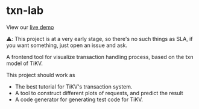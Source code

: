 # txn-lab

View our [live demo](https://longfangsong.github.io/txn-lab/)

⚠️: This project is at a very early stage, so there's no such things as SLA, if you want something, just open an issue and ask.

A frontend tool for visualize transaction handling process, based on the txn model of TiKV. 

This project should work as 

- The best tutorial for TiKV's transaction system.
- A tool to construct different plots of requests, and predict the result 
- A code generator for generating test code for TiKV.

